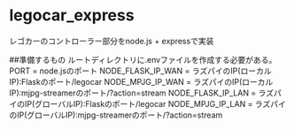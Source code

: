 # legocar_express
レゴカーのコントローラー部分をnode.js + expressで実装

##準備するもの
ルートディレクトリに.envファイルを作成する必要がある。
PORT = node.jsのポート
NODE_FLASK_IP_WAN = ラズパイのIP(ローカルIP):Flaskのポート/legocar
NODE_MPJG_IP_WAN =  ラズパイのIP(ローカルIP):mjpg-streamerのポート/?action=stream
NODE_FLASK_IP_LAN = ラズパイのIP(グローバルIP):Flaskのポート/legocar
NODE_MPJG_IP_LAN =  ラズパイのIP(グローバルIP):mjpg-streamerのポート/?action=stream
